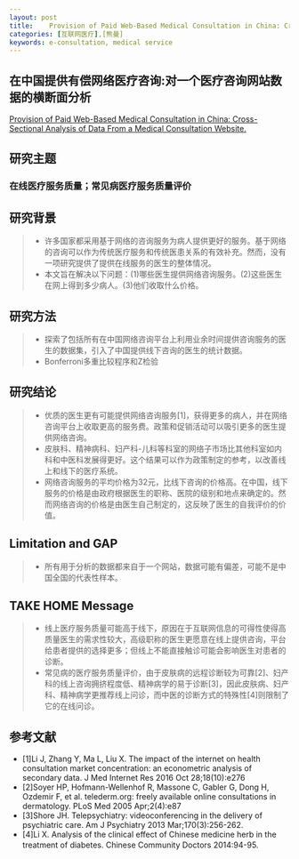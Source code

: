 ```yaml
---
layout: post
title:    Provision of Paid Web-Based Medical Consultation in China: Cross-Sectional Analysis of Data From a Medical Consultation Website
categories: [互联网医疗],[熊曼]
keywords: e-consultation, medical service
---
```



## 在中国提供有偿网络医疗咨询:对一个医疗咨询网站数据的横断面分析

[ Provision of Paid Web-Based Medical Consultation in China: Cross-Sectional Analysis of Data From a Medical Consultation Website.](https://www.jmir.org/2019/6/e12126/)

## 研究主题
### 在线医疗服务质量；常见病医疗服务质量评价

## 研究背景

>* 许多国家都采用基于网络的咨询服务为病人提供更好的服务。基于网络的咨询可以作为传统医疗服务和传统医患关系的有效补充。然而，没有一项研究提供了提供在线服务的医生的整体情况。
>* 本文旨在解决以下问题：(1)哪些医生提供网络咨询服务。(2)这些医生在网上得到多少病人。(3)他们收取什么价格。

## 研究方法
>* 探索了包括所有在中国网络咨询平台上利用业余时间提供咨询服务的医生的数据集，引入了中国提供线下咨询的医生的统计数据。
>* Bonferroni多重比较程序和Z检验

## 研究结论
>* 优质的医生更有可能提供网络咨询服务[1]，获得更多的病人，并在网络咨询平台上收取更高的服务费。政策和促销活动可以吸引更多的医生提供网络咨询。
>* 皮肤科、精神病科、妇产科-儿科等科室的网络子市场比其他科室如内科和中医科发展得更好。这个结果可以作为政策制定的参考，以改善线上和线下的医疗系统。
>* 网络咨询服务的平均价格为32元，比线下咨询的价格高。在中国，线下服务的价格是由政府根据医生的职称、医院的级别和地点来确定的。然而网络咨询的价格是由医生自己制定的，这反映了医生的自我评价的价值。


## Limitation and GAP
>* 所有用于分析的数据都来自于一个网站，数据可能有偏差，可能不是中国全国的代表性样本。


## TAKE HOME Message
>* 线上医疗服务质量可能高于线下，原因在于互联网信息的可得性使得高质量医生的需求性较大，高级职称的医生更愿意在线上提供咨询，平台给患者提供的选择更多；但线上不能直接触诊可能会影响医生对患者的诊断。
>* 常见病的医疗服务质量评价，由于皮肤病的远程诊断较为可靠[2]、妇产科的线上咨询拥挤程度低、精神病学的易于诊断[3]，因此皮肤病、妇产科、精神病学更推荐线上问诊，而中医的诊断方式的特殊性[4]则限制了它的在线问诊。

## 参考文献

* [1]Li J, Zhang Y, Ma L, Liu X. The impact of the internet on health consultation market concentration: an econometric analysis of secondary data. J Med Internet Res 2016 Oct 28;18(10):e276 
* [2]Soyer HP, Hofmann-Wellenhof R, Massone C, Gabler G, Dong H, Ozdemir F, et al. telederm.org: freely available online consultations in dermatology. PLoS Med 2005 Apr;2(4):e87 
* [3]Shore JH. Telepsychiatry: videoconferencing in the delivery of psychiatric care. Am J Psychiatry 2013 Mar;170(3):256-262.
* [4]Li X. Analysis of the clinical effect of Chinese medicine herb in the treatment of diabetes. Chinese Community Doctors 2014:94-95.
　　

